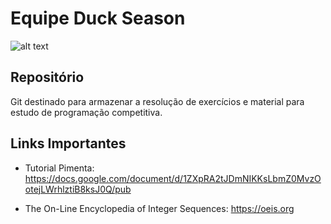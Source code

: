 # Equipe Duck Season

![alt text](https://github.com/Khalil09/duck_season_repository/blob/master/keep-calm-its-duck-season.jpg)

## Repositório
Git destinado para armazenar a resolução de exercícios e material para estudo de programação competitiva. 

## Links Importantes

* Tutorial Pimenta: https://docs.google.com/document/d/1ZXpRA2tJDmNIKKsLbmZ0MvzOotejLWrhlztiB8ksJ0Q/pub

* The On-Line Encyclopedia of Integer Sequences: https://oeis.org
